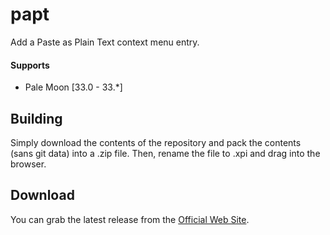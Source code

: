 # papt
Add a Paste as Plain Text context menu entry.

#### Supports
 * Pale Moon [33.0 - 33.*]

## Building
Simply download the contents of the repository and pack the contents (sans git data) into a .zip file. Then, rename the file to .xpi and drag into the browser.

## Download
You can grab the latest release from the [Official Web Site](//realityripple.com/Software/XUL/papt/).

